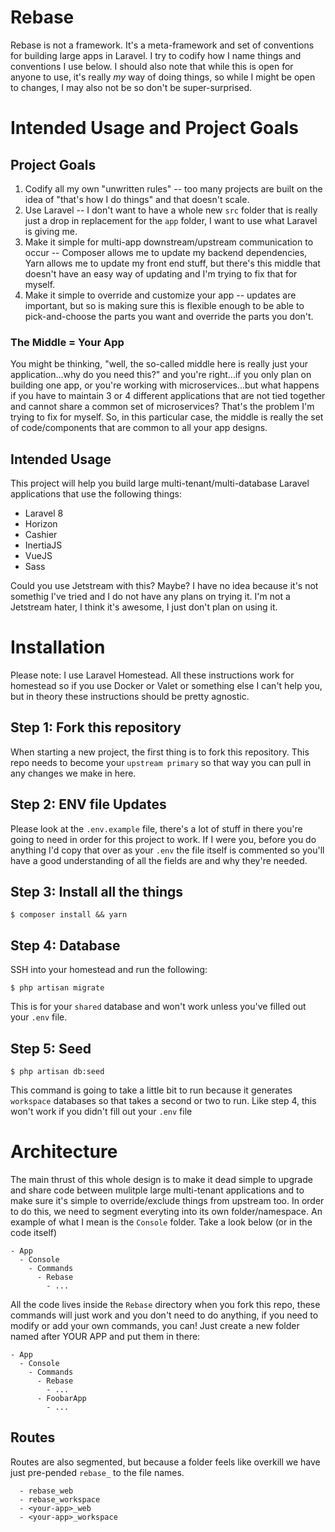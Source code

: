 # Rebase

Rebase is not a framework. It's a meta-framework and set of conventions for building large apps in Laravel. I try to codify how I name things and conventions I use below. I should also note that while this is open for anyone to use, it's really _my_ way of doing things, so while I might be open to changes, I may also not be so don't be super-surprised.

# Intended Usage and Project Goals

## Project Goals

1. Codify all my own "unwritten rules" -- too many projects are built on the idea of "that's how I do things" and that doesn't scale.
2. Use Laravel -- I don't want to have a whole new `src` folder that is really just a drop in replacement for the `app` folder, I want to use what Laravel is giving me.
3. Make it simple for multi-app downstream/upstream communication to occur -- Composer allows me to update my backend dependencies, Yarn allows me to update my front end stuff, but there's this middle that doesn't have an easy way of updating and I'm trying to fix that for myself.
4. Make it simple to override and customize your app -- updates are important, but so is making sure this is flexible enough to be able to pick-and-choose the parts you want and override the parts you don't.

### The Middle = Your App

You might be thinking, "well, the so-called middle here is really just your application...why do you need this?" and you're right...if you only plan on building one app, or you're working with microservices...but what happens if you have to maintain 3 or 4 different applications that are not tied together and cannot share a common set of microservices? That's the problem I'm trying to fix for myself. So, in this particular case, the middle is really the set of code/components that are common to all your app designs.

## Intended Usage

This project will help you build large multi-tenant/multi-database Laravel applications that use the following things:

-  Laravel 8
-  Horizon
-  Cashier
-  InertiaJS
-  VueJS
-  Sass

Could you use Jetstream with this? Maybe? I have no idea because it's not somethig I've tried and I do not have any plans on trying it. I'm not a Jetstream hater, I think it's awesome, I just don't plan on using it.

# Installation

Please note: I use Laravel Homestead. All these instructions work for homestead so if you use Docker or Valet or something else I can't help you, but in theory these instructions should be pretty agnostic.

## Step 1: Fork this repository

When starting a new project, the first thing is to fork this repository. This repo needs to become your `upstream primary` so that way you can pull in any changes we make in here.

## Step 2: ENV file Updates

Please look at the `.env.example` file, there's a lot of stuff in there you're going to need in order for this project to work. If I were you, before you do anything I'd copy that over as your `.env` the file itself is commented so you'll have a good understanding of all the fields are and why they're needed.

## Step 3: Install all the things

```
$ composer install && yarn
```

## Step 4: Database

SSH into your homestead and run the following:

```
$ php artisan migrate
```

This is for your `shared` database and won't work unless you've filled out your `.env` file.

## Step 5: Seed

```
$ php artisan db:seed
```

This command is going to take a little bit to run because it generates `workspace` databases so that takes a second or two to run. Like step 4, this won't work if you didn't fill out your `.env` file

# Architecture

The main thrust of this whole design is to make it dead simple to upgrade and share code between mulitple large multi-tenant applications and to make sure it's simple to override/exclude things from upstream too. In order to do this, we need to segment everyting into its own folder/namespace. An example of what I mean is the `Console` folder. Take a look below (or in the code itself)

```
- App
  - Console
    - Commands
      - Rebase
        - ...
```

All the code lives inside the `Rebase` directory when you fork this repo, these commands will just work and you don't need to do anything, if you need to modify or add your own commands, you can! Just create a new folder named after YOUR APP and put them in there:

```
- App
  - Console
    - Commands
      - Rebase
        - ...
      - FoobarApp
        - ...
```

## Routes

Routes are also segmented, but because a folder feels like overkill we have just pre-pended `rebase_` to the file names.

```
  - rebase_web
  - rebase_workspace
  - <your-app>_web
  - <your-app>_workspace
```
